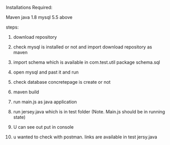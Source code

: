 

Installations Required:

Maven
java 1.8
mysql 5.5 above

steps:

1. download repository
2. check mysql is installed or not  and import download repository as maven
3. import schema which is available in com.test.util package
schema.sql
4. open mysql and past it and run
5. check database concretepage is create or not
6. maven build
7. run main.js as java application
8. run jersey.java which is in test folder (Note. Main.js should be in running state)
9. U can see out put in console

10. u wanted to check with postman.
links are available in test jersy.java

